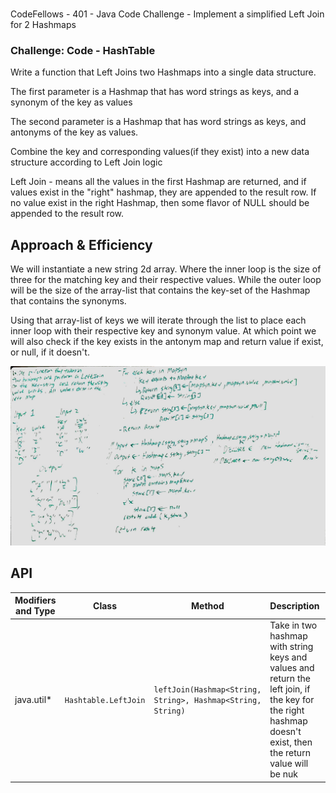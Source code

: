 #
CodeFellows - 401 - Java
Code Challenge - Implement a simplified Left Join for 2 Hashmaps

### Challenge: Code - HashTable
Write a function that Left Joins two Hashmaps into a single data structure.

The first parameter is a Hashmap that has word strings as keys, and a synonym of the key as values

The second parameter is a Hashmap that has word strings as keys, and antonyms of the key as values.

Combine the key and corresponding values(if they exist) into a new data structure according to Left Join logic

Left Join - means all the values in the first Hashmap are returned, and if values exist in the "right" hashmap, they are appended to the result row. If no value exist in the right Hashmap, then some flavor of NULL should be appended to the result row.

## Approach & Efficiency

We will instantiate a new string 2d array. Where the inner loop is the size of three for the matching key and their respective values. While the outer loop will be the size of the array-list that contains the key-set of the Hashmap that contains the synonyms.

Using that array-list of keys we will iterate through the list to place each inner loop with their respective key and synonym value. At which point we will also check if the key exists in the antonym map and return value if exist, or null, if it doesn't.

![Left Join](../LeftJoin.jpg)


## API
Modifiers and Type      | Class       | Method    | Description | Big O |
|---                    | ---         | ---     |         --- | --- |
|  java.util*      |`Hashtable.LeftJoin `  | `leftJoin(Hashmap<String, String>, Hashmap<String, String)`   | Take in two hashmap with string keys and values and return the left join, if the key for the right hashmap doesn't exist, then the return value will be nuk | Space: O(n) Time: O(n)|
